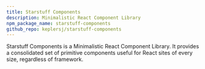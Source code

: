 ```yaml
---
title: Starstuff Components
description: Minimalistic React Component Library
npm_package_name: starstuff-components
github_repo: keplersj/starstuff-components
---
```


Starstuff Components is a Minimalistic React Component Library. It provides a consolidated set of primitive components useful for React sites of every size, regardless of framework.
